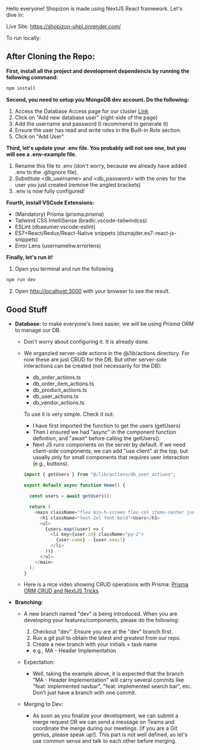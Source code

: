Hello everyone! Shopizon is made using NextJS React framework.
Let's dive in:

Live Site: https://shopizon-uhpl.onrender.com/ 

To run locally: 

## After Cloning the Repo:

**First, install all the project and development dependencis by running the following command:**

```bash
npm install
```

**Second, you need to setup you MongoDB dev account. Do the following:**
1. Access the Database Access page for our cluster [Link](https://cloud.mongodb.com/v2/6835d98fbce7aa63bafce41c#/security/database)
2. Click on "Add new database user" (right-side of the page)
3. Add the username and password (I recommend to generate it)
4. Ensure the user has read and write roles in the Built-in Role section.
5. Click on "Add User"

**Third, let's update your .env file. You probably will not see one, but you will see a .env-example file.**
1. Rename this file to .env  (don't worry, because we already have added .env to the .gitignore file).
2. Substitute <db_username> and <db_password> with the ones for the user you just created (remove the angled brackets)
3. .env is now fully configured!

**Fourth, install VSCode Extensions:**
- (Mandatory) Prisma (prisma.prisma)
- Tailwind CSS IntelliSense (bradlc.vscode-tailwindcss)
- ESLint (dbaeumer.vscode-eslint)
- ES7+React/Redux/React-Native snippets (dsznajder.es7-react-js-snippets)
- Error Lens (usernamehw.errorlens)

**Finally, let's run it!**

1. Open you terminal and run the following
```bash
npm run dev
```

2. Open [http://localhost:3000](http://localhost:3000) with your browser to see the result.


## Good Stuff
- **Database:** to make everyone's lives easier, we will be using _Prisma ORM_ to manage our DB.
  - Don't worry about configuring it. It is already done.

  - We organzied server-side actions in the @/lib/actions directory. For now these are just CRUD for the DB. But other server-side interactions can be created (not necessarily for the DB):
    - db_order_actions.ts
    - db_order_item_actions.ts
    - db_product_actions.ts
    - db_user_actions.ts
    - db_vendor_actions.ts

    To use it is very simple. Check it out:
    - I have first imported the function to get the users (getUsers)
    - Then I ensured we had "async" in the component function definition, and "await" before calling the getUsers().
    - Next JS runs components on the server by default. If we need client-side components, we can add "use client" at the top, but usually only for small components that requires user interaction (e.g., buttons).

    ```js
    import { getUsers } from "@/lib/actions/db_user_actions";

    export default async function Home() {

      const users = await getUsers();

      return (
        <main className="flex min-h-screen flex-col items-center justify-between p-24">
          <h1 className="text-2xl font-bold">Users</h1>
          <ul>
            {users.map((user) => (
              <li key={user.id} className="py-2">
                {user.name} - {user.email}
              </li>
            ))}
          </ul>
        </main>
      );
    }
    ```

  - Here is a nice video showing CRUD operations with Prisma: [Prisma ORM CRUD and NextJS Tricks](https://www.youtube.com/watch?v=QXxy8Uv1LnQ&t=2479s)

- **Branching:**
  - A new branch named "dev" is being introduced. When you are developing your features/components, please do the following:
    1. Checkout "dev". Ensure you are at the "dev" branch first.
    2. Run a git pull to obtain the latest and greatest from our repo.
    3. Create a new branch with your initials + task name
      - e.g., MA - Header Implementation

  - Expectation:
    - Well, taking the example above, it is expected that the branch "MA - Header Implementation" will carry several commits like "feat: implemented navbar", "feat: implemented search bar", etc. Don't just have a branch with one commit.

  - Merging to Dev:
    - As soon as you finalize your development, we can submit a merge request OR we can send a message on Teams and coordinate the merge during our meetings. [If you are a Git genius, please speak up!]. This part is not well defined, so let's use common sense and talk to each other before merging.
